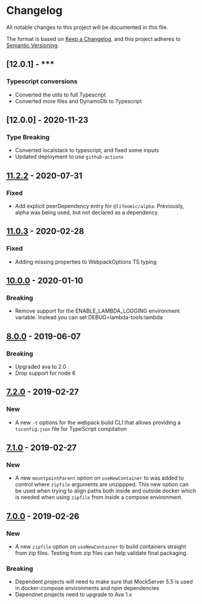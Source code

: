 # Changelog
All notable changes to this project will be documented in this file.

The format is based on [Keep a Changelog](https://keepachangelog.com/en/1.0.0/),
and this project adheres to [Semantic Versioning](https://semver.org/spec/v2.0.0.html).

## [12.0.1] - ***
### Typescript conversions
- Converted the utils to full Typescript
- Converted more files and DynamoDb to Typescript

## [12.0.0] - 2020-11-23
### Type Breaking
- Converted localstack to typescript, and fixed some inputs
- Updated deployment to use `github-actions`

## [11.2.2] - 2020-07-31
### Fixed
- Add explicit peerDependency entry for `@lifeomic/alpha`. Previously, alpha
was being used, but not declared as a dependency.

## [11.0.3] - 2020-02-28
### Fixed
- Adding missing properties to WebpackOptions TS typing

## [10.0.0] - 2020-01-10
### Breaking
- Remove support for the ENABLE_LAMBDA_LOGGING environment variable. Instead you can set DEBUG=lambda-tools:lambda

## [8.0.0] - 2019-06-07
### Breaking
- Upgraded ava to 2.0
- Drop support for node 6

## [7.2.0] - 2019-02-27
### New
- A new `-t` options for the webpack build CLI that allows providing a
  `tsconfig.json` file for TypeScript compilation

## [7.1.0] - 2019-02-27
### New
- A new `mountpointParent` option on `useNewContainer` to was added to control
  where `zipfile` arguments are unzippped. This new option can be used when
  trying to align paths both inside and outside docker which is needed when
  using `zipfile` from inside a compose environment.

## [7.0.0] - 2019-02-26
### New
- A new `zipfile` option on `useNewContainer` to build containers straight from
  zip files. Testing from zip files can help validate final packaging.

### Breaking
- Dependent projects will need to make sure that MockServer 5.5 is used in
  docker-compose environments and npm dependencies
- Dependnet projects need to upgrade to Ava 1.x


[11.2.2]: https://github.com/lifeomic/lambda-tools/compare/v11.2.1...v11.2.2
[11.0.3]: https://github.com/lifeomic/lambda-tools/compare/v10.0.0...v11.0.3
[10.0.0]: https://github.com/lifeomic/lambda-tools/compare/v8.0.0...v10.0.0
[8.0.0]: https://github.com/lifeomic/lambda-tools/compare/v7.2.0...v8.0.0
[7.2.0]: https://github.com/lifeomic/lambda-tools/compare/v7.1.0...v7.2.0
[7.1.0]: https://github.com/lifeomic/lambda-tools/compare/v7.0.0...v7.1.0
[7.0.0]: https://github.com/lifeomic/lambda-tools/compare/v6.0.1...v7.0.0

